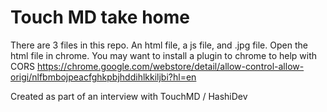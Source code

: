 # Touch MD take home

There are 3 files in this repo. An html file, a js file, and .jpg file. Open the html file in chrome. You may want to install a plugin to chrome to help with  CORS
https://chrome.google.com/webstore/detail/allow-control-allow-origi/nlfbmbojpeacfghkpbjhddihlkkiljbi?hl=en

Created as part of an interview with TouchMD / HashiDev
